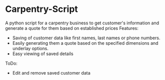 # Carpentry-Script

A python script for a carpentry business to get customer's information and generate a quote for them based on established prices
Features:
 - Saving of customer data like first names, last names or phone numbers.
 - Easily generating them a quote based on the specified dimensions and underlay options.
 - Easy viewing of saved details

ToDo:
 - Edit and remove saved customer data
